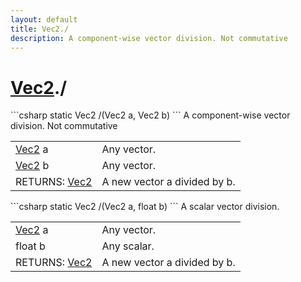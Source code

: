 ```yaml
---
layout: default
title: Vec2./
description: A component-wise vector division. Not commutative
---
```

# [Vec2]({{site.url}}/Pages/Reference/Vec2.html)./

<div class='signature' markdown='1'>
```csharp
static Vec2 /(Vec2 a, Vec2 b)
```
A component-wise vector division. Not commutative
</div>

|  |  |
|--|--|
|[Vec2]({{site.url}}/Pages/Reference/Vec2.html) a|Any vector.|
|[Vec2]({{site.url}}/Pages/Reference/Vec2.html) b|Any vector.|
|RETURNS: [Vec2]({{site.url}}/Pages/Reference/Vec2.html)|A new vector a divided by b.|

<div class='signature' markdown='1'>
```csharp
static Vec2 /(Vec2 a, float b)
```
A scalar vector division.
</div>

|  |  |
|--|--|
|[Vec2]({{site.url}}/Pages/Reference/Vec2.html) a|Any vector.|
|float b|Any scalar.|
|RETURNS: [Vec2]({{site.url}}/Pages/Reference/Vec2.html)|A new vector a divided by b.|




